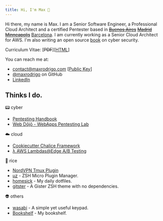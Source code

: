 ```yaml
---
title: Hi, I'm Max 👋
---
```


Hi there, my name is Max. I am a Senior Software Engineer, a Professional Cloud Architect and a certified Pentester based in ~~[Buenos Aires]( https://www.google.com.ar/maps/place/Buenos+Aires/ )~~  ~~[Madrid]( https://www.google.com.ar/maps/place/Madrid/ )~~  ~~[Minneapolis]( https://www.google.com.ar/maps/place/Minneapolis/ )~~ [Barcelona]( https://www.google.com.ar/maps/place/Barcelona/ ).
I am currently working as a Senior Cloud Architect for AWS. I'm also writing an open source [book](https://0xffsec.com/handbook) on cyber security.

Curriculum Vitae: [~~PDF~~][[HTML](cv.html)]

You can reach me at:
- [contact@maxrodrigo.com]( mailto:contact@maxrodrigo.com ) [[Public Key](/maxrodrigo-pubkey.gpg)]
- [@maxrodrigo]( https://github.com/maxrodrigo/ ) on GitHub
- [LinkedIn]( https://www.linkedin.com/in/maxrodrigo/ )

## Thinks I do.

:pager: cyber

- [Pentesting Handbook](https://0xffsec.com/handbook)
- [Web Dōjō - WebApps Pentesting Lab](https://github.com/0xffsec/webdojo)

:cloud: cloud

- [Cookiecutter Chalice Framework](https://github.com/maxrodrigo/cookiecutter-chalice)
- [λ AWS Lambdas@Edge A/B Testing](https://github.com/maxrodrigo/ab-testing-lambdas)

:rice: rice

- [NordVPN Tmux Plugin](https://github.com/maxrodrigo/tmux-nordvpn)
- [μz](https://github.com/maxrodrigo/uz) - ZSH Micro Plugin Manager.
- [homesick](https://github.com/maxrodrigo/homesick) - My daily dotfiles.
- [gitster](https://github.com/maxrodrigo/gitster) -  A Gister ZSH theme with no dependencies.

:alien: others

- [wasabi](https://github.com/maxrodrigo/wasabi) - A simple yet useful keypad.
- [Bookshelf](bookshelf) - My bookshelf.
